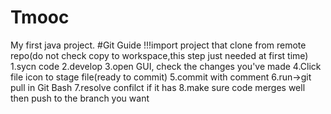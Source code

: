 # Tmooc
My first java project.
#Git Guide
!!!import project that clone from remote repo(do not check copy to workspace,this step just needed at first time)
1.sycn code
2.develop
3.open GUI, check the changes you've made
4.Click file icon to stage file(ready to commit)
5.commit with comment
6.run->git pull  in Git Bash
7.resolve confilct if it has
8.make sure code merges well then push to the branch you want
